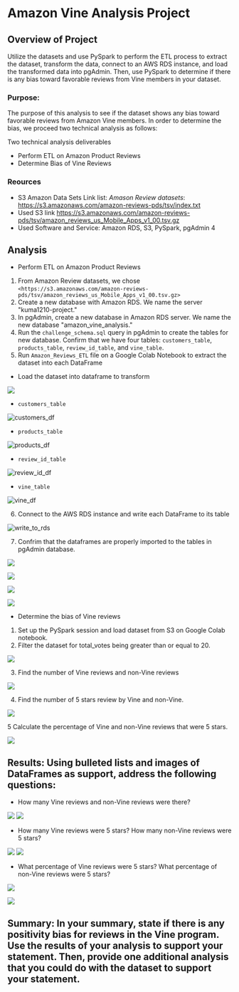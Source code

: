 # Amazon Vine Analysis Project

## Overview of Project
  Utilize the datasets and use PySpark to perform the ETL process to extract the dataset, transform the data, connect to an AWS RDS instance, and load the transformed data into pgAdmin. Then, use PySpark to determine if there is any bias toward favorable reviews from Vine members in your dataset.
  
### Purpose:   
   The purpose of this analysis to see if the dataset shows any bias toward favorable reviews from Amazon Vine members. In order to determine the bias, we proceed two technical analysis as follows:
   
  Two technical analysis deliverables
  - Perform ETL on Amazon Product Reviews
  - Determine Bias of Vine Reviews

### Reources
- S3 Amazon Data Sets Link list: _Amason Review datasets_: <https://s3.amazonaws.com/amazon-reviews-pds/tsv/index.txt>
- Used S3 link <https://s3.amazonaws.com/amazon-reviews-pds/tsv/amazon_reviews_us_Mobile_Apps_v1_00.tsv.gz>
- Used Software and Service: Amazon RDS, S3, PySpark, pgAdmin 4

## Analysis 

 - Perform ETL on Amazon Product Reviews
  1. From Amazon Review datasets, we chose `<https://s3.amazonaws.com/amazon-reviews-pds/tsv/amazon_reviews_us_Mobile_Apps_v1_00.tsv.gz>` 
  2. Create a new database with Amazon RDS. We name the server "kuma1210-project."
  3. In pgAdmin, create a new database in Amazon RDS server. We name the new database "amazon_vine_analysis."
  4. Run the `challenge_schema.sql` query in pgAdmin to create the tables for new database. Confirm that we have four tables: `customers_table`, `products_table`, `review_id_table`, and `vine_table`.
  5. Run `Amazon_Reviews_ETL` file on a Google Colab Notebook to extract the dataset into each DataFrame
  - Load the dataset into dataframe to transform

  ![](pic/load_dataframe.png)
  
  - `customers_table`
  
  ![customers_df](pic/customers_dataframe.png)
  - `products_table`
  
  ![products_df](pic/products_dataframe.png)
  - `review_id_table`
  
  ![review_id_df](pic/review_id_df_dataframe.png)
  - `vine_table`
  
  ![vine_df](pic/vine_dataframe.png)
  
  6. Connect to the AWS RDS instance and write each DataFrame to its table
  
  ![write_to_rds](pic/write_to_rds.png)
  
  7. Confrim that the dataframes are properly imported to the tables in pgAdmin database.

 ![](pic/rds1.png)
 
 ![](pic/rds2.png)
  
 ![](pic/rds3.png)
   
 ![](pic/rds4.png)
 
 - Determine the bias of Vine reviews
 1. Set up the PySpark session and load dataset from S3 on Google Colab notebook.
 2. Filter the dataset for total_votes being greater than or equal to 20.
 
 ![](pic/Vine_Review_Analysis1.png)
 
 3. Find the number of Vine reviews and non-Vine reviews 
 
 ![](pic/Vine_Review_Analysis2png)
 
 4. Find the number of 5 stars review by Vine and non-Vine.
 
 ![](pic/Vine_Review_Analysis3.png)
  
 5 Calculate the percentage of Vine and non-Vine reviews that were 5 stars.
 
 ![](pic/Vine_Review_Analysis4.png)

 
## Results: Using bulleted lists and images of DataFrames as support, address the following questions:

- How many Vine reviews and non-Vine reviews were there?

![](pic/Vine_Review_Analysis_review_vine.png)
![](pic/Vine_Review_Analysis_review_non-vine.png)
- How many Vine reviews were 5 stars? How many non-Vine reviews were 5 stars?

![](pic/Vine_Review_Analysis_5star_review_vine.png)
![](pic/Vine_Review_Analysis_5star_review_non-vine.png)
- What percentage of Vine reviews were 5 stars? What percentage of non-Vine reviews were 5 stars?

![](pic/Vine_Review_Analysis_ratio_5star_review_vine.png)

![](pic/Vine_Review_Analysis_ratio_5star_review_non-vine.png)


## Summary: In your summary, state if there is any positivity bias for reviews in the Vine program. Use the results of your analysis to support your statement. Then, provide one additional analysis that you could do with the dataset to support your statement.
